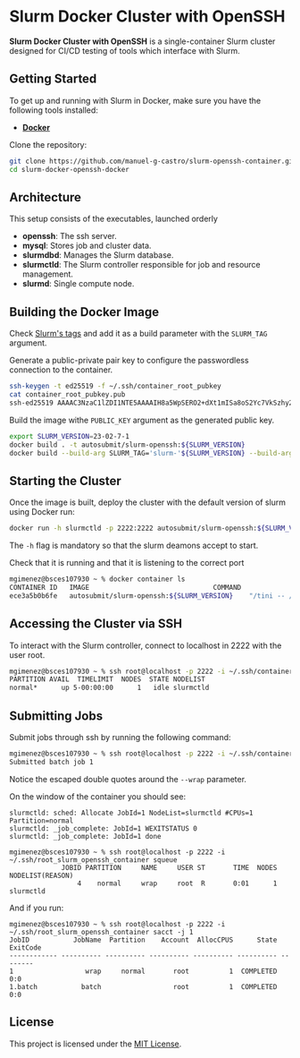 # Slurm Docker Cluster with OpenSSH

**Slurm Docker Cluster with OpenSSH** is a single-container Slurm cluster designed for 
CI/CD testing of tools which interface with Slurm. 

## Getting Started

To get up and running with Slurm in Docker, make sure you have the following tools installed:

- **[Docker](https://docs.docker.com/get-docker/)**

Clone the repository:

```bash
git clone https://github.com/manuel-g-castro/slurm-openssh-container.git 
cd slurm-docker-openssh-docker
```

## Architecture 

This setup consists of the executables, launched orderly

- **openssh**: The ssh server.
- **mysql**: Stores job and cluster data.
- **slurmdbd**: Manages the Slurm database.
- **slurmctld**: The Slurm controller responsible for job and resource management.
- **slurmd**: Single compute node.

## Building the Docker Image

Check [Slurm's tags](https://github.com/SchedMD/slurm/tags) and add it as a build
parameter with the `SLURM_TAG` argument.

Generate a public-private pair key to configure the passwordless connection to the 
container.

```bash
ssh-keygen -t ed25519 -f ~/.ssh/container_root_pubkey
cat container_root_pubkey.pub
ssh-ed25519 AAAAC3NzaC1lZDI1NTE5AAAAIH8a5WpSERO2+dXt1mISa8oS2Yc7VkSzhy2OuFwqnohP mgimenez@bsces107930
```

Build the image withe `PUBLIC_KEY` argument as the generated public key.

```bash
export SLURM_VERSION=23-02-7-1
docker build . -t autosubmit/slurm-openssh:${SLURM_VERSION}
docker build --build-arg SLURM_TAG='slurm-'${SLURM_VERSION} --build-arg PUBLIC_KEY="$(cat ~/.ssh/container_root_pubkey.pub)" -t autosubmit/slurm-openssh:${SLURM_VERSION} .
```

## Starting the Cluster

Once the image is built, deploy the cluster with the default version of slurm
using Docker run:

```bash
docker run -h slurmctld -p 2222:2222 autosubmit/slurm-openssh:${SLURM_VERSION}
```

The `-h` flag is mandatory so that the slurm deamons accept to start.

Check that it is running and that it is listening to the correct port

```bash
mgimenez@bsces107930 ~ % docker container ls
CONTAINER ID   IMAGE                               COMMAND                  CREATED          STATUS          PORTS                                       NAMES
ece3a5b0b6fe   autosubmit/slurm-openssh:${SLURM_VERSION}    "/tini -- /usr/local…"   21 minutes ago   Up 21 minutes   0.0.0.0:2222->2222/tcp, :::2222->2222/tcp   zen_booth
```

## Accessing the Cluster via SSH

To interact with the Slurm controller, connect to localhost in 2222 with the user 
root.

```bash
mgimenez@bsces107930 ~ % ssh root@localhost -p 2222 -i ~/.ssh/container_root_pubkey sinfo               
PARTITION AVAIL  TIMELIMIT  NODES  STATE NODELIST
normal*      up 5-00:00:00      1   idle slurmctld
```

## Submitting Jobs

Submit jobs through ssh by running the following command:

```bash
mgimenez@bsces107930 ~ % ssh root@localhost -p 2222 -i ~/.ssh/container_root_pubkey sbatch --wrap=\"sleep 20\"
Submitted batch job 1
```

Notice the escaped double quotes around the `--wrap` parameter.

On the window of the container you should see:

```
slurmctld: sched: Allocate JobId=1 NodeList=slurmctld #CPUs=1 Partition=normal
slurmctld: _job_complete: JobId=1 WEXITSTATUS 0
slurmctld: _job_complete: JobId=1 done
```

```
mgimenez@bsces107930 ~ % ssh root@localhost -p 2222 -i ~/.ssh/root_slurm_openssh_container squeue
             JOBID PARTITION     NAME     USER ST       TIME  NODES NODELIST(REASON)
                 4    normal     wrap     root  R       0:01      1 slurmctld
```

And if you run:

```
mgimenez@bsces107930 ~ % ssh root@localhost -p 2222 -i ~/.ssh/root_slurm_openssh_container sacct -j 1     
JobID           JobName  Partition    Account  AllocCPUS      State ExitCode 
------------ ---------- ---------- ---------- ---------- ---------- -------- 
1                  wrap     normal       root          1  COMPLETED      0:0 
1.batch           batch                  root          1  COMPLETED      0:0
```

## License

This project is licensed under the [MIT License](LICENSE).

